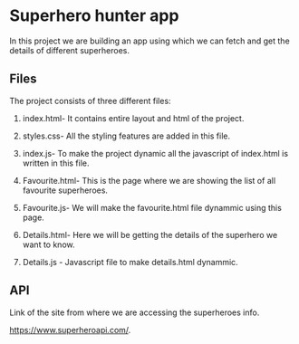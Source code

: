
# Superhero hunter app

In this project we are building an app using which we can fetch and get the details of different superheroes.



## Files 
The project consists of three different files:

1) index.html- It contains entire layout and html of the project.

2) styles.css- All the styling features are added in this file.

3) index.js- To make the project dynamic all the javascript of index.html is written in this file.

4) Favourite.html- This is the page where we are showing the list of all favourite superheroes.

5) Favourite.js-  We will make the favourite.html file dynammic using this page.

6) Details.html- Here we will be getting the details of the superhero we want to know.

7) Details.js - Javascript file to make details.html dynammic.
## API

Link of the site from where we are accessing the superheroes info. 

https://www.superheroapi.com/.